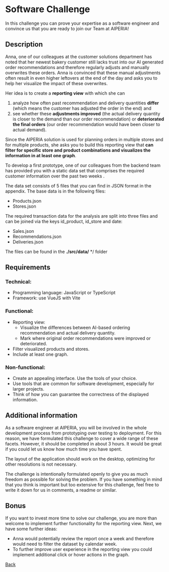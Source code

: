 # Software Challenge

In this challenge you can prove your expertise as a software engineer and convince us that you are ready to join our Team at AIPERIA!

## Description

Anna, one of our colleagues at the customer solutions department has noted that her newest bakery customer still lacks trust into our AI generated order recommendations and therefore regularly adjusts and manually overwrites these orders. Anna is convinced that these manual adjustments often result in even higher leftovers at the end of the day and asks you to help her visualize the impact of these overwrites.

Her idea is to create a **reporting view** with which she can

1. analyze how often past recommendation and delivery quantities **differ** (which means the customer has adjusted the order in the end) and
2. see whether these **adjustments improved** (the actual delivery quantity is closer to the demand than our order recommendation) or **deteriorated the final orders** (our order recommendation would have been closer to actual demand).

Since the AIPERIA solution is used for planning orders in multiple stores and for multiple products, she asks you to build this reporting view that **can filter for specific store and product combinations and visualizes the information in at least one graph**.

To develop a first prototype, one of our colleagues from the backend team has provided you with a static data set that comprises the required customer information over the past two weeks .

The data set consists of 5 files that you can find in JSON format in the appendix. The base data is in the following files:

- Products.json
- Stores.json

The required transaction data for the analysis are split into three files and can be joined via the keys id_product, id_store and date:

- Sales.json
- Recommendations.json
- Deliveries.json

The files can be found in the **./src/data/** \*/ folder

## Requirements

### Technical:

- Programming language: JavaScript or TypeScript
- Framework: use VueJS with Vite

### Functional:

- Reporting view:
  - Visualize the differences between AI-based ordering recommendation and actual delivery quantity.
  - Mark where original order recommendations were improved or deteriorated.
- Filter visualized products and stores.
- Include at least one graph.

### Non-functional:

- Create an appealing interface. Use the tools of your choice.
- Use tools that are common for software development, especially for larger projects.
- Think of how you can guarantee the correctness of the displayed information.

## Additional information

As a software engineer at AIPERIA, you will be involved in the whole development process from prototyping over testing to deployment. For this reason, we have formulated this challenge to cover a wide range of these facets. However, it should be completed in about 3 hours. It would be great if you could let us know how much time you have spent.

The layout of the application should work on the desktop, optimizing for other resolutions is not necessary.

The challenge is intentionally formulated openly to give you as much freedom as possible for solving the problem. If you have something in mind that you think is important but too extensive for this challenge, feel free to write it down for us in comments, a readme or similar.

## Bonus

If you want to invest more time to solve our challenge, you are more than welcome to implement further functionality for the reporting view. Next, we have some further ideas:

- Anna would potentially review the report once a week and therefore would need to filter the dataset by calendar week.
- To further improve user experience in the reporting view you could implement additional click or hover actions in the graph.

[Back](../)
